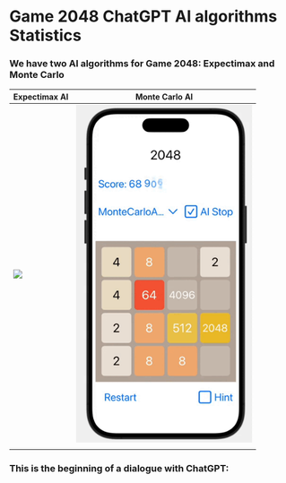 # Game 2048 ChatGPT AI algorithms Statistics
### We have two AI algorithms for Game 2048: Expectimax and Monte Carlo

| Expectimax AI  |Monte Carlo AI  |
| -------------- | -------------- |
| <img src="https://github.com/BestKora/Game2048ChatGPTStatistics/blob/c7ea253ac4ed9b4882deff1a1ba2fa9e2a4813b7/Record%20Expectimax1%20143%20436%20.gif" width="300"/>    | <img src="https://github.com/BestKora/Game2048ChatGPTStatistics/blob/fb233c1f0c7e832a8a7e3fa5d64239cc5917fb73/Record%20Monte%20Carlo%20Async%2070%20108%20.gif" width="314"/>   |
|  | |

### This is the beginning of a dialogue with ChatGPT:
